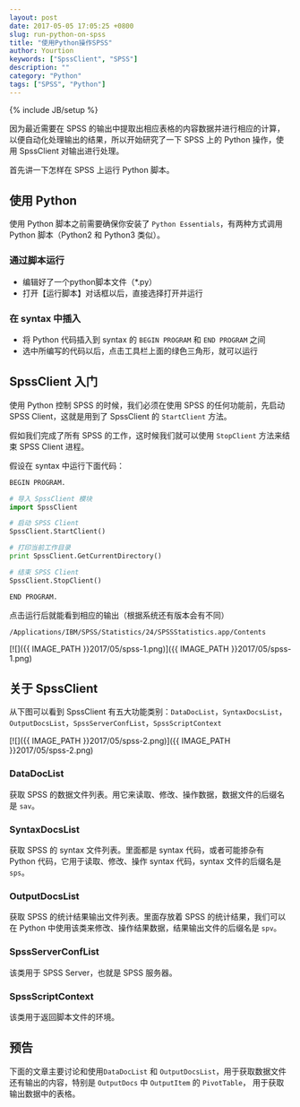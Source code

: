 ```yaml
---
layout: post
date: 2017-05-05 17:05:25 +0800
slug: run-python-on-spss
title: "使用Python操作SPSS"
author: Yourtion
keywords: ["SpssClient", "SPSS"]
description: ""
category: "Python"
tags: ["SPSS", "Python"]
---
```

{% include JB/setup %}

因为最近需要在 SPSS 的输出中提取出相应表格的内容数据并进行相应的计算，以便自动化处理输出的结果，所以开始研究了一下 SPSS 上的 Python 操作，使用 SpssClient 对输出进行处理。

首先讲一下怎样在 SPSS 上运行 Python 脚本。

## 使用 Python

使用 Python 脚本之前需要确保你安装了 `Python Essentials`，有两种方式调用 Python 脚本（Python2 和 Python3 类似）。

### 通过脚本运行

- 编辑好了一个python脚本文件（*.py）
- 打开【运行脚本】对话框以后，直接选择打开并运行

### 在 syntax 中插入

- 将 Python 代码插入到 syntax 的 `BEGIN PROGRAM` 和 `END PROGRAM` 之间
- 选中所编写的代码以后，点击工具栏上面的绿色三角形，就可以运行

## SpssClient 入门

使用 Python 控制 SPSS 的时候，我们必须在使用 SPSS 的任何功能前，先启动 SPSS Client，这就是用到了 SpssClient 的 `StartClient` 方法。

假如我们完成了所有 SPSS 的工作，这时候我们就可以使用 `StopClient` 方法来结束 SPSS Client 进程。

假设在 syntax 中运行下面代码：

```python
BEGIN PROGRAM.

# 导入 SpssClient 模块
import SpssClient

# 启动 SPSS Client
SpssClient.StartClient()

# 打印当前工作目录
print SpssClient.GetCurrentDirectory()

# 结束 SPSS Client
SpssClient.StopClient()

END PROGRAM.
```

点击运行后就能看到相应的输出（根据系统还有版本会有不同）

```
/Applications/IBM/SPSS/Statistics/24/SPSSStatistics.app/Contents
```

[![]({{ IMAGE_PATH }}2017/05/spss-1.png)]({{ IMAGE_PATH }}2017/05/spss-1.png)

## 关于 SpssClient 

从下图可以看到 SpssClient 有五大功能类别：`DataDocList`，`SyntaxDocsList`，`OutputDocsList`，`SpssServerConfList`，`SpssScriptContext`

[![]({{ IMAGE_PATH }}2017/05/spss-2.png)]({{ IMAGE_PATH }}2017/05/spss-2.png) 

### DataDocList

获取 SPSS 的数据文件列表。用它来读取、修改、操作数据，数据文件的后缀名是 `sav`。

### SyntaxDocsList

获取 SPSS 的 syntax 文件列表。里面都是 syntax 代码，或者可能掺杂有 Python 代码，它用于读取、修改、操作 syntax 代码，syntax 文件的后缀名是 `sps`。

### OutputDocsList

获取 SPSS 的统计结果输出文件列表。里面存放着 SPSS 的统计结果，我们可以在 Python 中使用该类来修改、操作结果数据，结果输出文件的后缀名是 `spv`。

### SpssServerConfList

该类用于 SPSS Server，也就是 SPSS 服务器。

### SpssScriptContext

该类用于返回脚本文件的环境。

## 预告

下面的文章主要讨论和使用`DataDocList` 和 `OutputDocsList`，用于获取数据文件还有输出的内容，特别是 `OutputDocs` 中 `OutputItem` 的 `PivotTable`， 用于获取输出数据中的表格。


